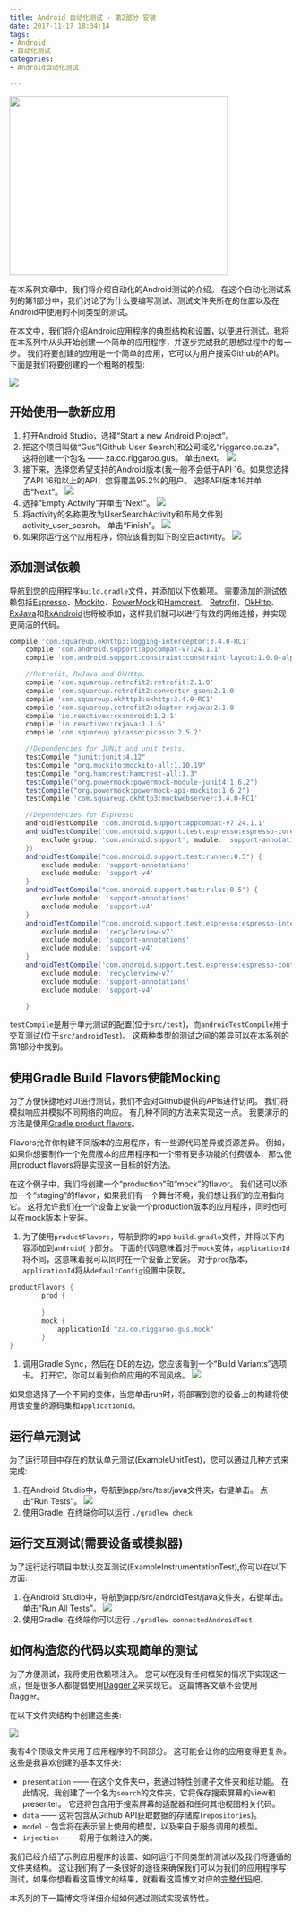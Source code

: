 ```yaml
---
title: Android 自动化测试 - 第2部分 安装
date: 2017-11-17 18:34:14
tags:
- Android
- 自动化测试
categories:
- Android自动化测试

---
```


<img src="http://szimg.mukewang.com/5850bc4500015ecd05400300-360-202.jpg" width="88%" height="320" align=center/>

在本系列文章中，我们将介绍自动化的Android测试的介绍。
在这个自动化测试系列的第1部分中，我们讨论了为什么要编写测试、测试文件夹所在的位置以及在Android中使用的不同类型的测试。

在本文中，我们将介绍Android应用程序的典型结构和设置，以便进行测试。我将在本系列中从头开始创建一个简单的应用程序，并逐步完成我的思想过程中的每一步。
我们将要创建的应用是一个简单的应用，它可以为用户搜索Github的API。
下面是我们将要创建的一个粗略的模型:


![](https://i2.wp.com/riggaroo.co.za/wp-content/uploads/2016/07/SampleApp-Android_Automated_Testing_.png?w=360&ssl=1)

<!-- more -->

## 开始使用一款新应用

1. 打开Android Studio，选择“Start a new Android Project”。
1. 把这个项目叫做“Gus”(Github User Search)和公司域名“riggaroo.co.za”。
这将创建一个包名 —— za.co.riggaroo.gus。
单击next。
![](https://i2.wp.com/riggaroo.co.za/wp-content/uploads/2016/07/Step1-AutomatedAndroidTestProject.png?resize=768%2C502&ssl=1)
1. 接下来，选择您希望支持的Android版本(我一般不会低于API 16。如果您选择了API 16和以上的API，您将覆盖95.2%的用户。
选择API版本16并单击“Next”。
![](https://i0.wp.com/riggaroo.co.za/wp-content/uploads/2016/07/Step2-AutomatedAndroid_Test_Project.png?resize=768%2C502&ssl=1)
1. 选择“Empty Activity”并单击“Next”。
![](https://i0.wp.com/riggaroo.co.za/wp-content/uploads/2016/07/Step3-AutomatedTestProjectAndroid.png?resize=768%2C500&ssl=1)
1. 将activity的名称更改为UserSearchActivity和布局文件到activity_user_search。
单击“Finish”。
![](https://i1.wp.com/riggaroo.co.za/wp-content/uploads/2016/07/Step4-UserActivityName.png?resize=768%2C498&ssl=1)
1. 如果你运行这个应用程序，你应该看到如下的空白activity。
![](https://i2.wp.com/riggaroo.co.za/wp-content/uploads/2016/07/Step4-BlankApp.png?ssl=1)

## 添加测试依赖

导航到您的应用程序`build.gradle`文件，并添加以下依赖项。
需要添加的测试依赖包括[Espresso](https://developer.android.com/topic/libraries/testing-support-library/packages.html)、[Mockito](http://mockito.org/)、[PowerMock](https://github.com/jayway/powermock)和[Hamcrest](http://hamcrest.org)。
[Retrofit](http://square.github.io/retrofit/)、[OkHttp](http://square.github.io/okhttp/)、[RxJava](https://github.com/ReactiveX/RxJava)和[RxAndroid](https://github.com/ReactiveX/RxAndroid)也将被添加，这样我们就可以进行有效的网络连接，并实现更简洁的代码。

```build.gradle
compile 'com.squareup.okhttp3:logging-interceptor:3.4.0-RC1'
    compile 'com.android.support:appcompat-v7:24.1.1'
    compile 'com.android.support.constraint:constraint-layout:1.0.0-alpha4'

    //Retrofit, RxJava and OkHttp.
    compile 'com.squareup.retrofit2:retrofit:2.1.0'
    compile 'com.squareup.retrofit2:converter-gson:2.1.0'
    compile 'com.squareup.okhttp3:okhttp:3.4.0-RC1'
    compile 'com.squareup.retrofit2:adapter-rxjava:2.1.0'
    compile 'io.reactivex:rxandroid:1.2.1'
    compile 'io.reactivex:rxjava:1.1.6'
    compile 'com.squareup.picasso:picasso:2.5.2'

    //Dependencies for JUNit and unit tests.
    testCompile "junit:junit:4.12"
    testCompile "org.mockito:mockito-all:1.10.19"
    testCompile "org.hamcrest:hamcrest-all:1.3"
    testCompile("org.powermock:powermock-module-junit4:1.6.2")
    testCompile("org.powermock:powermock-api-mockito:1.6.2")
    testCompile 'com.squareup.okhttp3:mockwebserver:3.4.0-RC1'

    //Dependencies for Espresso
    androidTestCompile 'com.android.support:appcompat-v7:24.1.1'
    androidTestCompile('com.android.support.test.espresso:espresso-core:2.2.2', {
        exclude group: 'com.android.support', module: 'support-annotations'
    })
    androidTestCompile("com.android.support.test:runner:0.5") {
        exclude module: 'support-annotations'
        exclude module: 'support-v4'
    }
    androidTestCompile("com.android.support.test:rules:0.5") {
        exclude module: 'support-annotations'
        exclude module: 'support-v4'
    }
    androidTestCompile("com.android.support.test.espresso:espresso-intents:2.2.2") {
        exclude module: 'recyclerview-v7'
        exclude module: 'support-annotations'
        exclude module: 'support-v4'
    }
    androidTestCompile('com.android.support.test.espresso:espresso-contrib:2.2.1') {
        exclude module: 'recyclerview-v7'
        exclude module: 'support-annotations'
        exclude module: 'support-v4'

    }
```

`testCompile`是用于单元测试的配置(位于`src/test`)，而`androidTestCompile`用于交互测试(位于`src/androidTest`)。
这两种类型的测试之间的差异可以在本系列的第1部分中找到。

## 使用Gradle Build Flavors使能Mocking

为了方便快捷地对UI进行测试，我们不会对Github提供的APIs进行访问。
我们将模拟响应并模拟不同网络的响应。
有几种不同的方法来实现这一点。
我要演示的方法是使用[Gradle product flavors](http://tools.android.com/tech-docs/new-build-system/user-guide#TOC-Product-flavors)。

Flavors允许你构建不同版本的应用程序，有一些源代码差异或资源差异。
例如，如果你想要制作一个免费版本的应用程序和一个带有更多功能的付费版本，那么使用product flavors将是实现这一目标的好方法。

在这个例子中，我们将创建一个“production”和“mock”的flavor。
我们还可以添加一个“staging”的flavor，如果我们有一个舞台环境，我们想让我们的应用指向它。
这将允许我们在一个设备上安装一个production版本的应用程序，同时也可以在mock版本上安装。

1. 为了使用`productFlavors`，导航到你的app `build.gradle`文件，并将以下内容添加到`android{ }`部分。
下面的代码意味着对于`mock`变体，`applicationId`将不同，这意味着我可以同时在一个设备上安装。
对于`prod`版本，`applicationId`将从`defaultConfig`设置中获取。
```build.gradle
productFlavors {
        prod {
 
        }
        mock {
            applicationId "za.co.riggaroo.gus.mock"
        }
}
```
1. 调用Gradle Sync，然后在IDE的左边，您应该看到一个“Build Variants”选项卡。
打开它，你可以看到你的应用的不同风格。
![](https://i1.wp.com/riggaroo.co.za/wp-content/uploads/2016/07/Gradle_Build_Variants_Android_Studio.png?resize=768%2C367&ssl=1)

如果您选择了一个不同的变体，当您单击run时，将部署到您的设备上的构建将使用该变量的源码集和`applicationId`。

## 运行单元测试

为了运行项目中存在的默认单元测试(ExampleUnitTest)，您可以通过几种方式来完成:

1. 在Android Studio中，导航到app/src/test/java文件夹，右键单击。
点击“Run Tests”。
![](https://i0.wp.com/riggaroo.co.za/wp-content/uploads/2016/07/Running_Unit_Tests_with_JUnit_in_Android_Studio.png?resize=768%2C994&ssl=1)
1. 使用Gradle: 在终端你可以运行 `./gradlew check`

## 运行交互测试(需要设备或模拟器)

为了运行运行项目中默认交互测试(ExampleInstrumentationTest),你可以在以下方面:

1.  在Android Studio中，导航到app/src/androidTest/java文件夹，右键单击。
单击“Run All Tests”。
![](https://i0.wp.com/riggaroo.co.za/wp-content/uploads/2016/07/Run_Connected_tests_android_studio.png?resize=768%2C910&ssl=1)
1. 使用Gradle: 在终端你可以运行 `./gradlew connectedAndroidTest`

## 如何构造您的代码以实现简单的测试

为了方便测试，我将使用依赖项注入。
您可以在没有任何框架的情况下实现这一点，但是很多人都提倡使用[Dagger 2](http://google.github.io/dagger/)来实现它。
这篇博客文章不会使用Dagger。

在以下文件夹结构中创建这些类:

![](https://i0.wp.com/riggaroo.co.za/wp-content/uploads/2016/07/SimpleStructureOfAndroidApp.png?resize=766%2C1024&ssl=1)

我有4个顶级文件夹用于应用程序的不同部分。
这可能会让你的应用变得更复杂。
这些是我喜欢创建的基本文件夹:

* `presentation` —— 在这个文件夹中，我通过特性创建子文件夹和组功能。
在此情况，我创建了一个名为`search`的文件夹，它将保存搜索屏幕的view和presenter。
它还将包含用于搜索屏幕的适配器和任何其他视图相关代码。
* `data` —— 这将包含从Github API获取数据的存储库(`repositories`)。
* `model` - 包含将在表示层上使用的模型，以及来自于服务调用的模型。
* `injection` —— 将用于依赖注入的类。

我们已经介绍了示例应用程序的设置、如何运行不同类型的测试以及我们将遵循的文件夹结构。
这让我们有了一条很好的途径来确保我们可以为我们的应用程序写测试，如果你想看看这篇博文的结果，就看看这篇博文对应的[完整代码](https://github.com/riggaroo/GithubUsersSearchApp/tree/testing-tutorial-part2-complete)吧。

本系列的下一篇博文将详细介绍如何通过测试实现该特性。